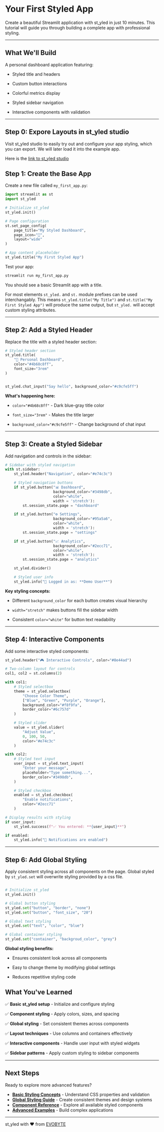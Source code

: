 # Your First Styled App

Create a beautiful Streamlit application with st_yled in just 10 minutes. This tutorial will guide you through building a complete app with professional styling.

---

## What We'll Build

A personal dashboard application featuring:

- Styled title and headers

- Custom button interactions

- Colorful metrics display

- Styled sidebar navigation

- Interactive components with validation

---

## Step 0: Expore Layouts in st_yled studio

Visit st_yled studio to easily try out and configure your app styling, which you can export. We will later load it into the example app.

Here is the [link to st_yled studio](https://styled-studio.streamlit.app/)


## Step 1: Create the Base App

Create a new file called `my_first_app.py`:

```python
import streamlit as st
import st_yled

# Initialize st_yled
st_yled.init()

# Page configuration
st.set_page_config(
    page_title="My Styled Dashboard",
    page_icon="🎨",
    layout="wide"
)

# App content placeholder
st_yled.title("My First Styled App")
```

Test your app:
```bash
streamlit run my_first_app.py
```

You should see a basic Streamlit app with a title.

For most elements `st_yled.` and `st.` module prefixes can be used interchangably. This means `st_yled.title("My Title")` and `st.title("My First Styled App")` will produce the same output, but `st_yled.` will accept custom styling attributes.

---

## Step 2: Add a Styled Header

Replace the title with a styled header section:

```python
# Styled header section
st_yled.title(
    "🎨 Personal Dashboard",
    color="#4b68c8ff",
    font_size="3rem"
)


st_yled.chat_input("Say hello", background_color="#c9cfe5ff")

```

**What's happening here:**

- `color="#4b68c8ff"` - Dark blue-gray title color

- `font_size="3rem"` - Makes the title larger

- `background_color="#c9cfe5ff"` - Change background of chat input

---

## Step 3: Create a Styled Sidebar

Add navigation and controls in the sidebar:

```python
# Sidebar with styled navigation
with st.sidebar:
    st_yled.header("Navigation", color="#e74c3c")

    # Styled navigation buttons
    if st_yled.button("📊 Dashboard",
                      background_color="#3498db",
                      color="white",
                      width = 'stretch'):
        st.session_state.page = "dashboard"

    if st_yled.button("⚙️ Settings",
                      background_color="#95a5a6",
                      color="white",
                      width = 'stretch'):
        st.session_state.page = "settings"

    if st_yled.button("📈 Analytics",
                      background_color="#2ecc71",
                      color="white",
                      width = 'stretch'):
        st.session_state.page = "analytics"

    st_yled.divider()

    # Styled user info
    st_yled.info("👤 Logged in as: **Demo User**")
```

**Key styling concepts:**

- Different `background_color` for each button creates visual hierarchy

- `width="stretch"` makes buttons fill the sidebar width

- Consistent `color="white"` for button text readability

---

## Step 4: Interactive Components

Add some interactive styled components:

```python
st_yled.header("🎮 Interactive Controls", color="#8e44ad")

# Two-column layout for controls
col1, col2 = st.columns(2)

with col1:
    # Styled selectbox
    theme = st_yled.selectbox(
        "Choose Color Theme",
        ["Blue", "Green", "Purple", "Orange"],
        background_color="#f8f9fa",
        border_color="#6c757d"
    )

    # Styled slider
    value = st_yled.slider(
        "Adjust Value",
        0, 100, 50,
        color="#e74c3c"
    )

with col2:
    # Styled text input
    user_input = st_yled.text_input(
        "Enter your message",
        placeholder="Type something...",
        border_color="#3498db",
    )

    # Styled checkbox
    enabled = st_yled.checkbox(
        "Enable notifications",
        color="#2ecc71"
    )

# Display results with styling
if user_input:
    st_yled.success(f"✅ You entered: **{user_input}**")

if enabled:
    st_yled.info("🔔 Notifications are enabled")
```

---

## Step 6: Add Global Styling

Apply consistent styling across all components on the page.
Global styled by `st_yled.set` will overwrite styling provided by a css file.

```python

# Initialize st_yled
st_yled.init()

# Global button styling
st_yled.set("button", "border", "none")
st_yled.set("button", "font_size", "20")

# Global text styling
st_yled.set("text", "color", "blue")

# Global container styling
st_yled.set("container", "backgroud_color", "grey")
```

**Global styling benefits:**

- Ensures consistent look across all components

- Easy to change theme by modifying global settings

- Reduces repetitive styling code


## What You've Learned

✅ **Basic st_yled setup** - Initialize and configure styling

✅ **Component styling** - Apply colors, sizes, and spacing

✅ **Global styling** - Set consistent themes across components

✅ **Layout techniques** - Use columns and containers effectively

✅ **Interactive components** - Handle user input with styled widgets

✅ **Sidebar patterns** - Apply custom styling to sidebar components

---

## Next Steps

Ready to explore more advanced features?

- **[Basic Styling Concepts](basic-styling.md)** - Understand CSS properties and validation
- **[Global Styling Guide](global-styling.md)** - Create consistent themes and design systems
- **[Component Reference](../elements/index.md)** - Explore all available styled components
- **[Advanced Examples](../examples/advanced-examples/dashboard-demo.md)** - Build complex applications

---

st_yled with ❤️ from [EVOBYTE](https://www.evo-byte.com)
